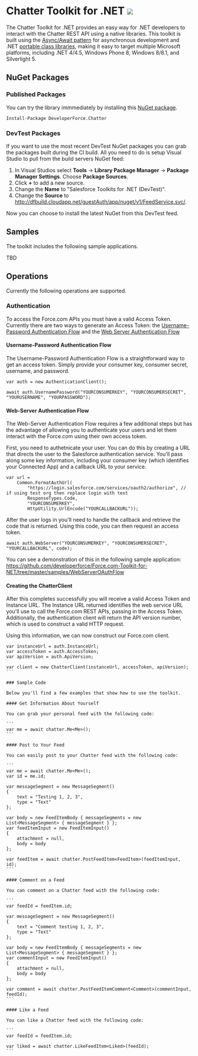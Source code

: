 # Chatter Toolkit for .NET <img src="http://dfbuild.cloudapp.net/app/rest/builds/buildType:ChatterToolkitForNet_DebugCiBuild/statusIcon" />

The Chatter Toolkit for .NET provides an easy way for .NET developers to interact with the Chatter REST API using a native libraries. This toolkit is built using the [Async/Await pattern](http://msdn.microsoft.com/en-us/library/hh191443.aspx) for asynchronous development and .NET [portable class libraries](http://msdn.microsoft.com/en-us/library/gg597391.aspx), making it easy to target multiple Microsoft platforms, including .NET 4/4.5, Windows Phone 8, Windows 8/8.1, and Silverlight 5.

## NuGet Packages

### Published Packages

You can try the library immmediately by installing this [NuGet package](http://www.nuget.org/packages/DeveloperForce.Chatter/).

```
Install-Package DeveloperForce.Chatter
```

### DevTest Packages

If you want to use the most recent DevTest NuGet packages you can grab the packages built during the CI build. All you need to do is setup Visual Studio to pull from the build servers NuGet feed:

1. In Visual Studios select **Tools** -> **Library Package Manager** -> **Package Manager Settings**. Choose **Package Sources**.
2. Click **+** to add a new source.
3. Change the **Name** to "Salesforce Toolkits for .NET (DevTest)".
4. Change the **Source** to http://dfbuild.cloudapp.net/guestAuth/app/nuget/v1/FeedService.svc/.

Now you can choose to install the latest NuGet from this DevTest feed.

## Samples

The toolkit includes the following sample applications.

TBD

## Operations

Currently the following operations are supported.

### Authentication

To access the Force.com APIs you must have a valid Access Token. Currently there are two ways to generate an Access Token: the [Username-Password Authentication Flow](http://help.salesforce.com/HTViewHelpDoc?id=remoteaccess_oauth_username_password_flow.htm&language=en_US) and the [Web Server Authentication Flow](http://help.salesforce.com/apex/HTViewHelpDoc?id=remoteaccess_oauth_web_server_flow.htm&language=en_US)

#### Username-Password Authentication Flow

The Username-Password Authentication Flow is a straightforward way to get an access token. Simply provide your consumer key, consumer secret, username, and password.

```
var auth = new AuthenticationClient();

await auth.UsernamePassword("YOURCONSUMERKEY", "YOURCONSUMERSECRET", "YOURUSERNAME", "YOURPASSWORD");
```

#### Web-Server Authentication Flow

The Web-Server Authentication Flow requires a few additional steps but has the advantage of allowing you to authenticate your users and let them interact with the Force.com using their own access token.

First, you need to authetnicate your user. You can do this by creating a URL that directs the user to the Salesforce authentication service. You'll pass along some key information, including your consumer key (which identifies your Connected App) and a callback URL to your service.

```
var url =
    Common.FormatAuthUrl(
        "https://login.salesforce.com/services/oauth2/authorize", // if using test org then replace login with text
        ResponseTypes.Code,
        "YOURCONSUMERKEY",
        HttpUtility.UrlEncode("YOURCALLBACKURL"));
```

After the user logs in you'll need to handle the callback and retrieve the code that is returned. Using this code, you can then request an access token.

```
await auth.WebServer("YOURCONSUMERKEY", "YOURCONSUMERSECRET", "YOURCALLBACKURL", code);
```

You can see a demonstration of this in the following sample application: https://github.com/developerforce/Force.com-Toolkit-for-NET/tree/master/samples/WebServerOAuthFlow

#### Creating the ChatterClient

After this completes successfully you will receive a valid Access Token and Instance URL. The Instance URL returned identifies the web service URL you'll use to call the Force.com REST APIs, passing in the Access Token. Additionally, the authentication client will return the API version number, which is used to construct a valid HTTP request.

Using this information, we can now construct our Force.com client.

````
var instanceUrl = auth.InstanceUrl;
var accessToken = auth.AccessToken;
var apiVersion = auth.ApiVersion;

var client = new ChatterClient(instanceUrl, accessToken, apiVersion);
```

### Sample Code

Below you'll find a few examples that show how to use the toolkit.

#### Get Information About Yourself

You can grab your personal feed with the following code:

```
var me = await chatter.Me<Me>();
```

#### Post to Your Feed

You can easily post to your Chatter feed with the following code:

```
var me = await chatter.Me<Me>();
var id = me.id;

var messageSegment = new MessageSegment()
{
    text = "Testing 1, 2, 3",
    type = "Text"
};

var body = new FeedItemBody { messageSegments = new List<MessageSegment> { messageSegment } };
var feedItemInput = new FeedItemInput()
{
    attachment = null,
    body = body
};

var feedItem = await chatter.PostFeedItem<FeedItem>(feedItemInput, id);
```

#### Comment on a Feed

You can comment on a Chatter feed with the following code:

```
var feedId = feedItem.id;

var messageSegment = new MessageSegment()
{
    text = "Comment testing 1, 2, 3",
    type = "Text"
};

var body = new FeedItemBody { messageSegments = new List<MessageSegment> { messageSegment } };
var commentInput = new FeedItemInput()
{
    attachment = null,
    body = body
};

var comment = await chatter.PostFeedItemComment<Comment>(commentInput, feedId);
```

#### Like a Feed

You can like a Chatter feed with the following code:

```
var feedId = feedItem.id;

var liked = await chatter.LikeFeedItem<Liked>(feedId);
```
